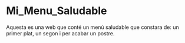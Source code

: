 # Mi_Menu_Saludable
Aquesta es una web que conté un menú saludable que constara de: un primer plat, un segon i per acabar un postre.
